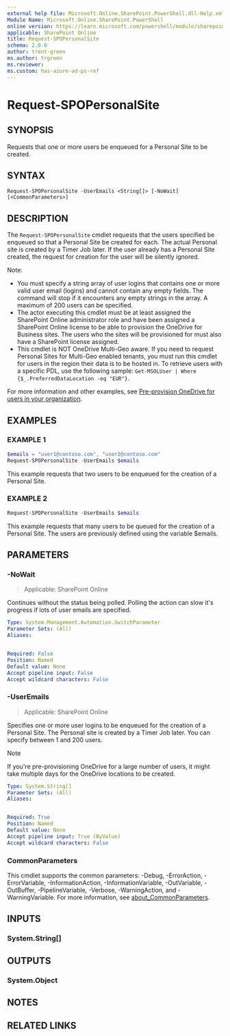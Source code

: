 ```yaml
---
external help file: Microsoft.Online.SharePoint.PowerShell.dll-Help.xml
Module Name: Microsoft.Online.SharePoint.PowerShell
online version: https://learn.microsoft.com/powershell/module/sharepoint-online/request-spopersonalsite
applicable: SharePoint Online
title: Request-SPOPersonalSite
schema: 2.0.0
author: trent-green
ms.author: trgreen
ms.reviewer:
ms.custom: has-azure-ad-ps-ref
---
```


# Request-SPOPersonalSite

## SYNOPSIS

Requests that one or more users be enqueued for a Personal Site to be created.

## SYNTAX

```
Request-SPOPersonalSite -UserEmails <String[]> [-NoWait] [<CommonParameters>]
```

## DESCRIPTION

The `Request-SPOPersonalSite` cmdlet requests that the users specified be enqueued so that a Personal Site be created for each. The actual Personal site is created by a Timer Job later. If the user already has a Personal Site created, the request for creation for the user will be silently ignored.

Note:
- You must specify a string array of user logins that contains one or more valid user email (logins) and cannot contain any empty fields. The command will stop if it encounters any empty strings in the array. A maximum of 200 users can be specified.
- The actor executing this cmdlet must be at least assigned the SharePoint Online administrator role and have been assigned a SharePoint Online license to be able to provision the OneDrive for Business sites. The users who the sites will be provisioned for must also have a SharePoint license assigned.
-  This cmdlet is NOT OneDrive Multi-Geo aware. If you need to request Personal Sites for Multi-Geo enabled tenants, you must run this cmdlet for users in the region their data is to be hosted in. To retrieve users with a specific PDL, use the following sample: `Get-MSOLUser | Where {$_.PreferredDataLocation -eq "EUR"}`.

For more information and other examples, see [Pre-provision OneDrive for users in your organization](/sharepoint/pre-provision-accounts).

## EXAMPLES

### EXAMPLE 1

```powershell
$emails = "user1@contoso.com", "user2@contoso.com"
Request-SPOPersonalSite -UserEmails $emails
```

This example requests that two users to be enqueued for the creation of a Personal Site.

### EXAMPLE 2

```powershell
Request-SPOPersonalSite -UserEmails $emails
```

This example requests that many users to be queued for the creation of a Personal Site. The users are previously defined using the variable $emails.

## PARAMETERS

### -NoWait

> Applicable: SharePoint Online

Continues without the status being polled. Polling the action can slow it's progress if lots of user emails are specified.

```yaml
Type: System.Management.Automation.SwitchParameter
Parameter Sets: (All)
Aliases:


Required: False
Position: Named
Default value: None
Accept pipeline input: False
Accept wildcard characters: False
```

### -UserEmails

> Applicable: SharePoint Online

Specifies one or more user logins to be enqueued for the creation of a Personal Site. The Personal site is created by a Timer Job later. You can specify between 1 and 200 users.
> [!NOTE]
> If you're pre-provisioning OneDrive for a large number of users, it might take multiple days for the OneDrive locations to be created.

```yaml
Type: System.String[]
Parameter Sets: (All)
Aliases:


Required: True
Position: Named
Default value: None
Accept pipeline input: True (ByValue)
Accept wildcard characters: False
```

### CommonParameters

This cmdlet supports the common parameters: -Debug, -ErrorAction, -ErrorVariable, -InformationAction, -InformationVariable, -OutVariable, -OutBuffer, -PipelineVariable, -Verbose, -WarningAction, and -WarningVariable. For more information, see [about_CommonParameters](https://go.microsoft.com/fwlink/?LinkID=113216).

## INPUTS

### System.String[]

## OUTPUTS

### System.Object

## NOTES

## RELATED LINKS
